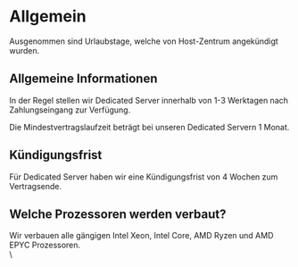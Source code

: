 # Allgemein

Ausgenommen sind Urlaubstage, welche von Host-Zentrum angekündigt wurden.

## Allgemeine Informationen

In der Regel stellen wir Dedicated Server innerhalb von 1-3 Werktagen nach Zahlungseingang zur Verfügung.

Die Mindestvertragslaufzeit beträgt bei unseren Dedicated Servern 1 Monat.

## Kündigungsfrist

Für Dedicated Server haben wir eine Kündigungsfrist von 4 Wochen zum Vertragsende.

## Welche Prozessoren werden verbaut?

Wir verbauen alle gängigen Intel Xeon, Intel Core, AMD Ryzen und AMD EPYC Prozessoren.\
\





